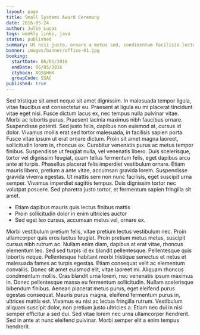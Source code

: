 ```yaml
---
layout: page
title: Small Systems Award Ceremony
date: 2016-05-24
author: Julie Lucas
tags: weekly links, java
status: published
summary: Ut nisi justo, ornare a metus sed, condimentum facilisis lectus.
banner: images/banner/office-01.jpg
booking:
  startDate: 06/01/2016
  endDate: 06/05/2016
  ctyhocn: AGSGHHX
  groupCode: SSAC
published: true
---
```

Sed tristique sit amet neque sit amet dignissim. In malesuada tempor ligula, vitae faucibus est consectetur eu. Praesent at ligula eu mi placerat tincidunt vitae eget nisi. Fusce dictum lacus ex, nec tempus nulla pulvinar vitae. Morbi ac lobortis purus. Praesent lacinia maximus nibh faucibus ornare. Suspendisse potenti. Sed justo felis, dapibus non euismod at, cursus id dolor.
Vivamus mollis erat sed tortor malesuada, in facilisis sapien porta. Fusce vitae ipsum ut erat ornare dictum. Proin sit amet magna laoreet, sollicitudin lorem in, rhoncus ex. Curabitur venenatis purus ac metus tempor finibus. Suspendisse ut feugiat nulla, vel venenatis libero. Duis scelerisque, tortor vel dignissim feugiat, quam tellus fermentum felis, eget dapibus arcu ante at turpis. Phasellus placerat felis imperdiet vestibulum ornare. Etiam mauris libero, pretium a ante vitae, accumsan gravida lorem. Suspendisse gravida viverra egestas. Ut mattis sem non nunc facilisis, eget suscipit urna semper. Vivamus imperdiet sagittis tempus. Duis dignissim tortor nec volutpat posuere. Sed pharetra justo tortor, et fermentum sapien fringilla sit amet.

* Etiam dapibus mauris quis lectus finibus mattis
* Proin sollicitudin dolor in enim ultricies auctor
* Sed eget leo cursus, accumsan metus vel, ornare ex.

Morbi vestibulum pretium felis, vitae pretium lectus vestibulum nec. Proin ullamcorper quis eros luctus feugiat. Proin pretium metus metus, suscipit cursus nibh rutrum ac. Nullam enim diam, dapibus at erat vitae, rhoncus elementum leo. Sed sed turpis id ex blandit pellentesque. Pellentesque quis lobortis neque. Pellentesque habitant morbi tristique senectus et netus et malesuada fames ac turpis egestas. Etiam consequat velit ac elementum convallis. Donec sit amet euismod elit, vitae laoreet mi. Aliquam rhoncus condimentum mollis. Cras blandit urna lorem, nec venenatis ipsum maximus in.
Donec pellentesque massa eu fermentum sollicitudin. Nullam scelerisque bibendum finibus. Aenean placerat metus purus, eget eleifend purus egestas consequat. Mauris purus magna, eleifend fermentum purus in, ultrices mattis est. Vivamus eu nisi ac lectus fringilla rutrum. Vestibulum aliquam suscipit dolor, non pretium justo ultricies a. Etiam nec dui in nisl semper efficitur a sed dui. Sed vitae lorem nec urna ullamcorper hendrerit. Sed in ante at nunc eleifend pulvinar. Morbi semper elit a enim tempus hendrerit.
